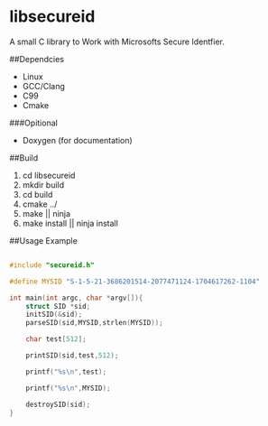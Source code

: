 # libsecureid

A small C library to Work with Microsofts Secure Identfier.

##Dependcies

- Linux
- GCC/Clang
- C99
- Cmake

###Opitional
- Doxygen (for documentation)

##Build

1. cd libsecureid
2. mkdir build
3. cd build
4. cmake ../
5. make || ninja
6.  make install || ninja install

##Usage Example

```C

#include "secureid.h"

#define MYSID "S-1-5-21-3686201514-2077471124-1704617262-1104"

int main(int argc, char *argv[]){
    struct SID *sid;
    initSID(&sid);
    parseSID(sid,MYSID,strlen(MYSID));

    char test[512];

    printSID(sid,test,512);

    printf("%s\n",test);

    printf("%s\n",MYSID);

    destroySID(sid);
}

```
